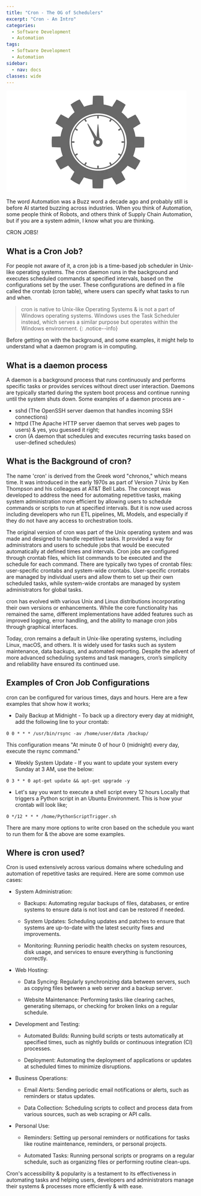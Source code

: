 ```yaml
---
title: "Cron - The OG of Schedulers"
excerpt: "Cron - An Intro"
categories:
  - Software Development
  - Automation
tags:
  - Software Development
  - Automation
sidebar:
  - nav: docs
classes: wide
---
```


  ![](https://github.com/dataasciences/dataasciences.github.io/blob/master/assets/images/scheduler_cron.jpg?raw=true)

The word Automation was a Buzz word a decade ago and probably still is before AI started buzzing across industries. When you think of Automation, some people think of Robots, and others think of Supply Chain Automation, but if you are a system admin, I know what you are thinking. 

CRON JOBS!

## What is a Cron Job?

For people not aware of it, a cron job is a time-based job scheduler in Unix-like operating systems. The cron daemon runs in the background and executes scheduled commands at specified intervals, based on the configurations set by the user. These configurations are defined in a file called the crontab (cron table), where users can specify what tasks to run and when.

> <span style="font-size:1em;"> cron is native to Unix-like Operating Systems & is not a part of Windows operating systems. Windows uses the Task Scheduler instead, which serves a similar purpose but operates within the Windows environment. </span>
{: .notice--info}

Before getting on with the background, and some examples, it might help to understand what a daemon program is in computing. 

## What is a daemon process

A daemon is a background process that runs continuously and performs specific tasks or provides services without direct user interaction. Daemons are typically started during the system boot process and continue running until the system shuts down. 
Some examples of a daemon process are - 
  * sshd (The OpenSSH server daemon that handles incoming SSH connections)
  * httpd (The Apache HTTP server daemon that serves web pages to users)
  & yes, you guessed it right;
  * cron (A daemon that schedules and executes recurring tasks based on user-defined schedules)

## What is the Background of cron?

The name 'cron' is derived from the Greek word "chronos," which means time. It was introduced in the early 1970s as part of Version 7 Unix by Ken Thompson and his colleagues at AT&T Bell Labs. The concept was developed to address the need for automating repetitive tasks, making system administration more efficient by allowing users to schedule commands or scripts to run at specified intervals. But it is now used across including developers who run ETL pipelines, ML Models, and especially if they do not have any access to orchestration tools.

The original version of cron was part of the Unix operating system and was made and designed to handle repetitive tasks. It provided a way for administrators and users to schedule jobs that would be executed automatically at defined times and intervals. Cron jobs are configured through crontab files, which list commands to be executed and the schedule for each command. There are typically two types of crontab files: user-specific crontabs and system-wide crontabs. User-specific crontabs are managed by individual users and allow them to set up their own scheduled tasks, while system-wide crontabs are managed by system administrators for global tasks.

cron has evolved with various Unix and Linux distributions incorporating their own versions or enhancements. While the core functionality has remained the same, different implementations have added features such as improved logging, error handling, and the ability to manage cron jobs through graphical interfaces.

Today, cron remains a default in Unix-like operating systems, including Linux, macOS, and others. It is widely used for tasks such as system maintenance, data backups, and automated reporting. Despite the advent of more advanced scheduling systems and task managers, cron’s simplicity and reliability have ensured its continued use.

## Examples of Cron Job Configurations

cron can be configured for various times, days and hours. Here are a few examples that show how it works;

* Daily Backup at Midnight - To back up a directory every day at midnight, add the following line to your crontab:

```cron
0 0 * * * /usr/bin/rsync -av /home/user/data /backup/
```

This configuration means "At minute 0 of hour 0 (midnight) every day, execute the rsync command."

* Weekly System Update - If you want to update your system every Sunday at 3 AM, use the below:

```cron
0 3 * * 0 apt-get update && apt-get upgrade -y
```

* Let's say you want to execute a shell script every 12 hours Locally that triggers a Python script in an Ubuntu Environment. This is how your crontab will look like;

```cron
0 */12 * * * /home/PythonScriptTrigger.sh
```

There are many more options to write cron based on the schedule you want to run them for & the above are some examples.

## Where is cron used?

Cron is used extensively across various domains where scheduling and automation of repetitive tasks are required. Here are some common use cases:

* System Administration:

  * Backups: Automating regular backups of files, databases, or entire systems to ensure data is not lost and can be restored if needed.

  * System Updates: Scheduling updates and patches to ensure that systems are up-to-date with the latest security fixes and improvements.

  * Monitoring: Running periodic health checks on system resources, disk usage, and services to ensure everything is functioning correctly.

* Web Hosting:

  * Data Syncing: Regularly synchronizing data between servers, such as copying files between a web server and a backup server.

  * Website Maintenance: Performing tasks like clearing caches, generating sitemaps, or checking for broken links on a regular schedule.

* Development and Testing:

  * Automated Builds: Running build scripts or tests automatically at specified times, such as nightly builds or continuous integration (CI) processes.

  * Deployment: Automating the deployment of applications or updates at scheduled times to minimize disruptions.

* Business Operations:

  * Email Alerts: Sending periodic email notifications or alerts, such as reminders or status updates.

  * Data Collection: Scheduling scripts to collect and process data from various sources, such as web scraping or API calls.

* Personal Use:

  * Reminders: Setting up personal reminders or notifications for tasks like routine maintenance, reminders, or personal projects.

  * Automated Tasks: Running personal scripts or programs on a regular schedule, such as organizing files or performing routine clean-ups.

Cron's accessibility & popularity is a testament to its effectiveness in automating tasks and helping users, developers and administrators manage their systems & processes more efficiently & with ease.

